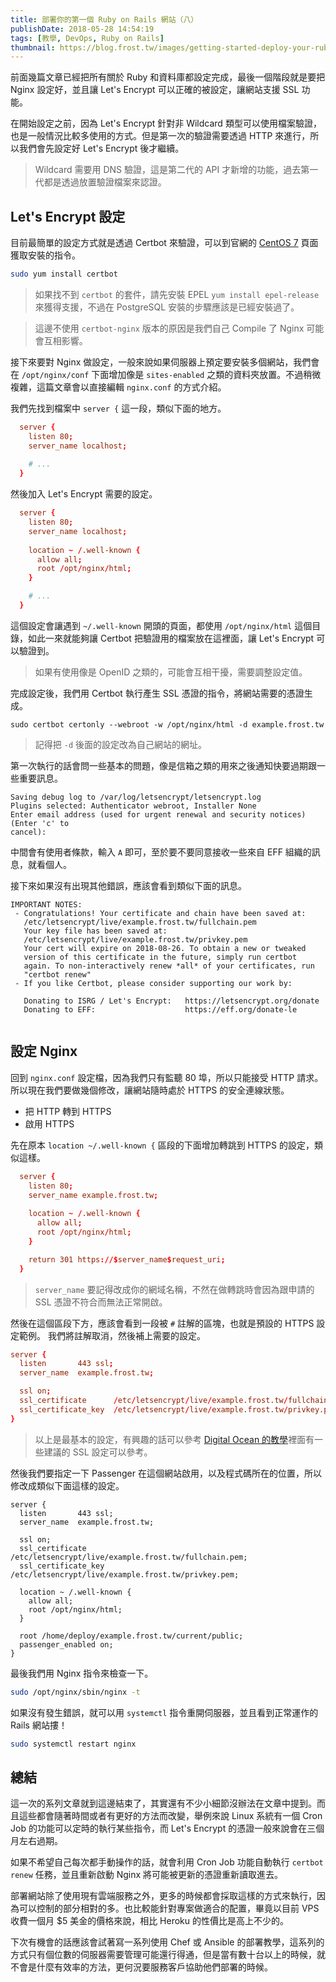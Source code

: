 ```yaml
---
title: 部署你的第一個 Ruby on Rails 網站（八）
publishDate: 2018-05-28 14:54:19
tags: [教學, DevOps, Ruby on Rails]
thumbnail: https://blog.frost.tw/images/getting-started-deploy-your-ruby-on-rails-part-8/thumbnail.jpg
---
```


前面幾篇文章已經把所有關於 Ruby 和資料庫都設定完成，最後一個階段就是要把 Nginx 設定好，並且讓 Let's Encrypt 可以正確的被設定，讓網站支援 SSL 功能。

<!--more-->

在開始設定之前，因為 Let's Encrypt 針對非 Wildcard 類型可以使用檔案驗證，也是一般情況比較多使用的方式。但是第一次的驗證需要透過 HTTP 來進行，所以我們會先設定好 Let's Encrypt 後才繼續。

> Wildcard 需要用 DNS 驗證，這是第二代的 API 才新增的功能，過去第一代都是透過放置驗證檔案來認證。

## Let's Encrypt 設定

目前最簡單的設定方式就是透過 Certbot 來驗證，可以到官網的 [CentOS 7](https://certbot.eff.org/lets-encrypt/centosrhel7-other) 頁面獲取安裝的指令。

```bash
sudo yum install certbot
```

> 如果找不到 `certbot` 的套件，請先安裝 EPEL `yum install epel-release` 來獲得支援，不過在 PostgreSQL 安裝的步驟應該是已經安裝過了。

> 這邊不使用 `certbot-nginx` 版本的原因是我們自己 Compile 了 Nginx 可能會互相影響。

接下來要對 Nginx 做設定，一般來說如果伺服器上預定要安裝多個網站，我們會在 `/opt/nginx/conf` 下面增加像是 `sites-enabled` 之類的資料夾放置。不過稍微複雜，這篇文章會以直接編輯 `nginx.conf` 的方式介紹。

我們先找到檔案中 `server {` 這一段，類似下面的地方。

```conf
  server {
    listen 80;
    server_name localhost;
    
    # ...
  }
```

然後加入 Let's Encrypt 需要的設定。

```conf
  server {
    listen 80;
    server_name localhost;
    
    location ~ /.well-known {
      allow all;
      root /opt/nginx/html;
    }

    # ...
  }
```

這個設定會讓遇到 `~/.well-known` 開頭的頁面，都使用 `/opt/nginx/html` 這個目錄，如此一來就能夠讓 Certbot 把驗證用的檔案放在這裡面，讓 Let's Encrypt 可以驗證到。

> 如果有使用像是 OpenID 之類的，可能會互相干擾，需要調整設定值。

完成設定後，我們用 Certbot 執行產生 SSL 憑證的指令，將網站需要的憑證生成。

```
sudo certbot certonly --webroot -w /opt/nginx/html -d example.frost.tw
```

> 記得把 `-d` 後面的設定改為自己網站的網址。

第一次執行的話會問一些基本的問題，像是信箱之類的用來之後通知快要過期跟一些重要訊息。

```
Saving debug log to /var/log/letsencrypt/letsencrypt.log
Plugins selected: Authenticator webroot, Installer None
Enter email address (used for urgent renewal and security notices) (Enter 'c' to
cancel):
```

中間會有使用者條款，輸入 `A` 即可，至於要不要同意接收一些來自 EFF 組織的訊息，就看個人。

接下來如果沒有出現其他錯誤，應該會看到類似下面的訊息。

```
IMPORTANT NOTES:
 - Congratulations! Your certificate and chain have been saved at:
   /etc/letsencrypt/live/example.frost.tw/fullchain.pem
   Your key file has been saved at:
   /etc/letsencrypt/live/example.frost.tw/privkey.pem
   Your cert will expire on 2018-08-26. To obtain a new or tweaked
   version of this certificate in the future, simply run certbot
   again. To non-interactively renew *all* of your certificates, run
   "certbot renew"
 - If you like Certbot, please consider supporting our work by:

   Donating to ISRG / Let's Encrypt:   https://letsencrypt.org/donate
   Donating to EFF:                    https://eff.org/donate-le


```

## 設定 Nginx

回到 `nginx.conf` 設定檔，因為我們只有監聽 80 埠，所以只能接受 HTTP 請求。所以現在我們要做幾個修改，讓網站隨時處於 HTTPS 的安全連線狀態。

* 把 HTTP 轉到 HTTPS
* 啟用 HTTPS

先在原本 `location ~/.well-known {` 區段的下面增加轉跳到 HTTPS 的設定，類似這樣。

```conf
  server {
    listen 80;
    server_name example.frost.tw;
    
    location ~ /.well-known {
      allow all;
      root /opt/nginx/html;
    }

    return 301 https://$server_name$request_uri;
  }
```

> `server_name` 要記得改成你的網域名稱，不然在做轉跳時會因為跟申請的 SSL 憑證不符合而無法正常開啟。


然後在這個區段下方，應該會看到一段被 `#` 註解的區塊，也就是預設的 HTTPS 設定範例。
我們將註解取消，然後補上需要的設定。

```conf
server {
  listen       443 ssl;
  server_name  example.frost.tw;

  ssl on;
  ssl_certificate      /etc/letsencrypt/live/example.frost.tw/fullchain.pem;
  ssl_certificate_key  /etc/letsencrypt/live/example.frost.tw/privkey.pem;
}
```

> 以上是最基本的設定，有興趣的話可以參考 [Digital Ocean 的教學](https://www.digitalocean.com/community/tutorials/how-to-create-a-self-signed-ssl-certificate-for-nginx-in-ubuntu-16-04)裡面有一些建議的 SSL 設定可以參考。

然後我們要指定一下 Passenger 在這個網站啟用，以及程式碼所在的位置，所以修改成類似下面這樣的設定。

```
server {
  listen       443 ssl;
  server_name  example.frost.tw;

  ssl on;
  ssl_certificate      /etc/letsencrypt/live/example.frost.tw/fullchain.pem;
  ssl_certificate_key  /etc/letsencrypt/live/example.frost.tw/privkey.pem;
  
  location ~ /.well-known {
    allow all;
    root /opt/nginx/html;
  }
  
  root /home/deploy/example.frost.tw/current/public;
  passenger_enabled on;
}
```

最後我們用 Nginx 指令來檢查一下。

```bash
sudo /opt/nginx/sbin/nginx -t
```

如果沒有發生錯誤，就可以用 `systemctl` 指令重開伺服器，並且看到正常運作的 Rails 網站摟！

```bash
sudo systemctl restart nginx
```

## 總結

這一次的系列文章就到這邊結束了，其實還有不少小細節沒辦法在文章中提到。而且這些都會隨著時間或者有更好的方法而改變，舉例來說 Linux 系統有一個 Cron Job 的功能可以定時的執行某些指令，而 Let's Encrypt 的憑證一般來說會在三個月左右過期。

如果不希望自己每次都手動操作的話，就會利用 Cron Job 功能自動執行 `certbot renew` 任務，並且重新啟動 Nginx 將可能被更新的憑證重新讀取進去。

部署網站除了使用現有雲端服務之外，更多的時候都會採取這樣的方式來執行，因為可以控制的部分相對的多。也比較能針對專案做適合的配置，畢竟以目前 VPS 收費一個月 $5 美金的價格來說，相比 Heroku 的性價比是高上不少的。

下次有機會的話應該會試著寫一系列使用 Chef 或 Ansible 的部署教學，這系列的方式只有個位數的伺服器需要管理可能還行得通，但是當有數十台以上的時候，就不會是什麼有效率的方法，更何況要服務客戶協助他們部署的時候。

